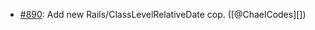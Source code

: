 * [#890](https://github.com/rubocop/rubocop-rails/issues/890): Add new Rails/ClassLevelRelativeDate cop. ([@ChaelCodes][])
